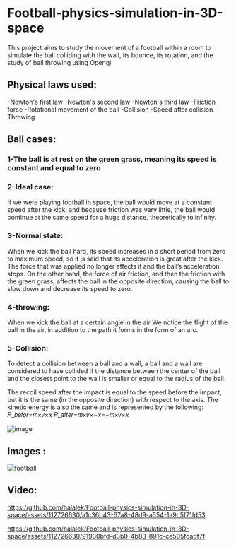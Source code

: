 # Football-physics-simulation-in-3D-space
This project aims to study the movement of a football within a room to simulate the ball colliding with the wall, its bounce, its rotation, and the study of ball throwing using Opengl.

## Physical laws used:
-Newton's first law
-Newton's second law
-Newton's third law
-Friction force
-Rotational movement of the ball
-Collision
-Speed after collision
-Throwing

## Ball cases:
### 1-The ball is at rest on the green grass, meaning its speed is constant and equal to zero
### 2-Ideal case:
If we were playing football in space, the ball would move at a constant speed after the kick, and because friction was very little, the ball would continue at the same speed for a huge distance, theoretically to infinity.
### 3-Normal state:
When we kick the ball hard, its speed increases in a short period from zero to maximum speed, so it is said that its acceleration is great after the kick. The force that was applied no longer affects it and the ball’s acceleration stops. On the other hand, the force of air friction, and then the friction with the green grass, affects the ball in the opposite direction, causing the ball to slow down and decrease its speed to zero.
### 4-throwing:
When we kick the ball at a certain angle in the air
We notice the flight of the ball in the air, in addition to the path it forms in the form of an arc.
### 5-Collision:
To detect a collision between a ball and a wall, a ball and a wall are considered to have collided if the distance between the center of the ball and the closest point to the wall is smaller or equal to the radius of the ball.

The recoil speed after the impact is equal to the speed before the impact, but it is the same (in the opposite direction) with respect to the axis. The kinetic energy is also the same and is represented by the following:
𝑃_𝑏𝑒𝑓𝑜𝑟=𝑚×𝑣×𝑥
𝑃_𝑎𝑓𝑡𝑒𝑟=𝑚×𝑣×−𝑥=−𝑚×𝑣×𝑥


![image](https://github.com/halalek/Football-physics-simulation-in-3D-space/assets/112726630/55cdec86-bddc-43a7-8f27-31ec9c7f63d8)

## Images :


![football](https://github.com/halalek/Football-physics-simulation-in-3D-space/assets/112726630/7ce25129-aa38-4d8e-8f72-e37311aee2c2)

## Video:


https://github.com/halalek/Football-physics-simulation-in-3D-space/assets/112726630/a1c36b43-67a8-48d9-a554-1a9c5f71fd53



https://github.com/halalek/Football-physics-simulation-in-3D-space/assets/112726630/91930bfd-d3b0-4b83-891c-ce505fda5f7f

